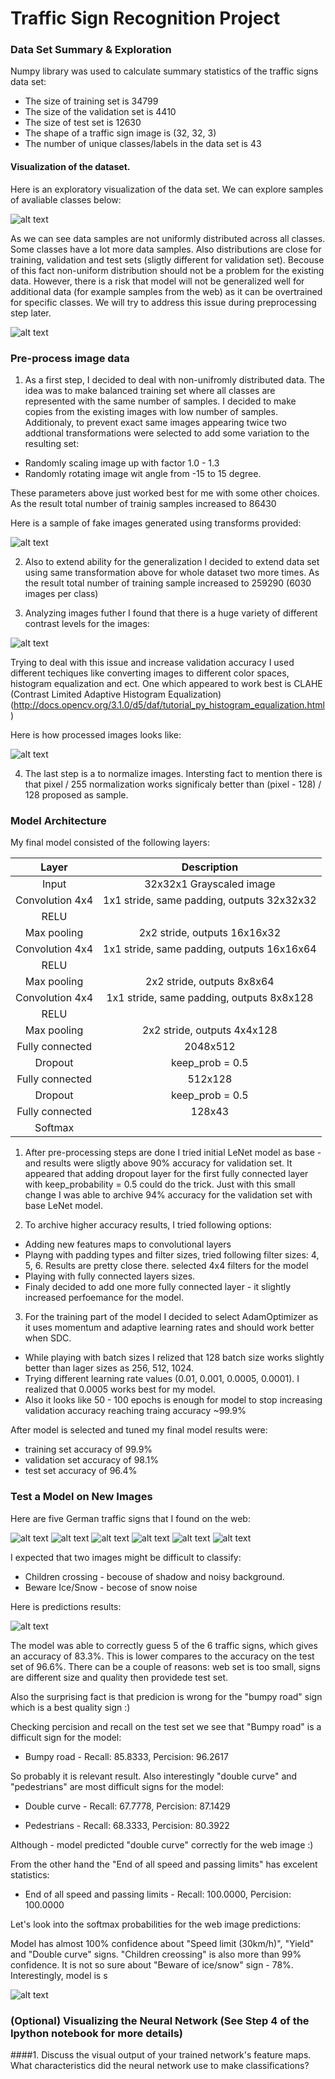 # Traffic Sign Recognition Project


[//]: # (Image References)

[image1]: ./images/signs_samples.png "Signs sample"
[image2]: ./images/signs_distribution.png "Signs distribution"
[image3]: ./images/transform_samples.png "Transformed images"
[image4]: ./images/samples.png "Samples"
[image5]: ./images/processed_signs.png "Processed signs"
[image6]: ./web_samples/sample1.png "Traffic Sign 1"
[image7]: ./web_samples/sample2.png "Traffic Sign 2"
[image8]: ./web_samples/sample3.png "Traffic Sign 3"
[image9]: ./web_samples/sample4.png "Traffic Sign 4"
[image10]: ./web_samples/sample5.png "Traffic Sign 5"
[image11]: ./web_samples/sample6.png "Traffic Sign 6"
[image12]: ./images/predictions.png "Predictions"
[image13]: ./images/softmax_predictions.png "Softmax predictions"


### Data Set Summary & Exploration

Numpy library was used to calculate summary statistics of the traffic
signs data set:

* The size of training set is 34799
* The size of the validation set is 4410
* The size of test set is 12630
* The shape of a traffic sign image is (32, 32, 3)
* The number of unique classes/labels in the data set is 43

#### Visualization of the dataset.

Here is an exploratory visualization of the data set.  We can explore samples of avaliable classes below:  

![alt text][image1]

As we can see data samples are not uniformly distributed across all classes. Some classes have a lot more data samples. Also distributions are close for training, validation and test sets (sligtly different for validation set). Becouse of this fact non-uniform distribution should not be a problem for the existing data. However, there is a risk that model will not be generalized well for additional data (for example samples from the web) as it can be overtrained for specific classes. We will try to address this issue during preprocessing step later.

![alt text][image2]

### Pre-process image data 

1. As a first step, I decided to deal with non-unifromly distributed data. The idea was to make balanced training set where all classes are represented with the same number of samples. I decided to make copies from the existing images with low number of samples. Additionaly, to prevent exact same images appearing twice two addtional transformations were selected to add some variation to the resulting set:
* Randomly scaling image up with factor 1.0 - 1.3
* Randomly rotating image wit angle from -15 to 15 degree.

 These parameters above just worked best for me with some other choices. 
 As the result total number of trainig samples increased to 86430
 
 Here is a sample of fake images generated using transforms provided:
 
![alt text][image3]

2. Also to extend ability for the generalization I decided to extend data set using same transformation above for whole dataset two more times. As the result total number of training sample increased to 259290 (6030 images per class)

3. Analyzing images futher I found that there is a huge variety of different contrast levels for the images:

![alt text][image4]

 Trying to deal with this issue and increase validation accuracy I used different techiques like converting images to different color    spaces, histogram equalization and ect. One which appeared to work best is CLAHE (Contrast Limited Adaptive Histogram Equalization)(http://docs.opencv.org/3.1.0/d5/daf/tutorial_py_histogram_equalization.html)  
 
 Here is how processed images looks like:

![alt text][image5]

4. The last step is a to normalize images. Intersting fact to mention there is that pixel / 255  normalization works significaly better than (pixel - 128) / 128 proposed as sample.  

### Model Architecture  

My final model consisted of the following layers:

| Layer         		|     Description	        					| 
|:---------------------:|:---------------------------------------------:| 
| Input         		| 32x32x1 Grayscaled image   							| 
| Convolution 4x4     	| 1x1 stride, same padding, outputs 32x32x32 	|
| RELU					|												|
| Max pooling	      	| 2x2 stride,  outputs 16x16x32 |
| Convolution 4x4     	| 1x1 stride, same padding, outputs 16x16x64 	|
| RELU					|												|
| Max pooling	      	| 2x2 stride,  outputs 8x8x64 |
| Convolution 4x4     	| 1x1 stride, same padding, outputs 8x8x128 	|
| RELU					|												|
| Max pooling	      	| 2x2 stride,  outputs 4x4x128 |
| Fully connected		| 2048x512        									|
| Dropout | keep_prob = 0.5        									|
| Fully connected		| 512x128        									|
| Dropout | keep_prob = 0.5        									|
| Fully connected		| 128x43        									|
| Softmax				|       									|

1. After pre-processing steps are done I tried initial LeNet model as base - and results were sligtly above 90% accuracy for validation set. It appeared that adding  dropout layer for the first fully connected layer with keep_probability = 0.5 could do the trick. Just with this small change I was able to archive 94% accuracy for the validation set with base LeNet model. 

2. To archive higher accuracy results, I tried following options:
 * Adding new features maps to convolutional layers
 * Playng with padding types and filter sizes, tried following filter sizes: 4, 5, 6. Results are pretty close there. selected 4x4 filters for the model
 * Playing with fully connected layers sizes.
 * Finaly decided to add one more fully connected layer - it slightly increased perfoemance for the model.

3. For the training part of the model I decided to select AdamOptimizer as it uses momentum and adaptive learning rates and should work better when SDC.
  * While playing with batch sizes I relized that 128 batch size works slightly better than lager sizes as 256, 512, 1024. 
  * Trying different learning rate values (0.01, 0.001, 0.0005, 0.0001). I realized that 0.0005 works best for my model.
  * Also it looks like 50 - 100 epochs is enough for model to stop increasing validation accuracy reaching traing accuracy ~99.9%
 
After model is selected and tuned my final model results were:
* training set accuracy of 99.9%
* validation set accuracy of 98.1%
* test set accuracy of 96.4%

### Test a Model on New Images

Here are five German traffic signs that I found on the web:

![alt text][image6] ![alt text][image7] ![alt text][image8] 
![alt text][image9] ![alt text][image10] ![alt text][image11]

I expected that two images might be difficult to classify:
 * Children crossing - becouse of shadow and noisy background.
 * Beware Ice/Snow - becose of snow noise

Here is predictions results:

![alt text][image12]

The model was able to correctly guess 5 of the 6 traffic signs, which gives an accuracy of 83.3%. This is lower compares to the accuracy on the test set of 96.6%.  There can be a couple of reasons: web set is too small,  signs are different size and quality then providede test set.  

Also the surprising fact is that predicion is wrong for the  "bumpy road" sign which is a best quality sign :) 

Checking percision and recall on the test set we see that "Bumpy road" is a difficult sign for the model:

* Bumpy road - Recall: 85.8333, Percision: 96.2617

So probably it is relevant result. Also interestingly "double curve" and "pedestrians" are most difficult signs for the model:  

* Double curve - Recall: 67.7778, Percision: 87.1429

* Pedestrians - Recall: 68.3333, Percision: 80.3922

Although - model predicted "double curve" correctly for the web image :)

From the other hand the "End of all speed and passing limits" has excelent statistics:

* End of all speed and passing limits - Recall: 100.0000, Percision: 100.0000

Let's look into the softmax probabilities for the web image predictions:

Model has almost 100% confidence about "Speed limit (30km/h)", "Yield" and "Double curve" signs. "Children creossing" is also more than 99% confidence. It is not so sure about "Beware of ice/snow" sign - 78%. Interestingly, model is s 

![alt text][image13]


### (Optional) Visualizing the Neural Network (See Step 4 of the Ipython notebook for more details)
####1. Discuss the visual output of your trained network's feature maps. What characteristics did the neural network use to make classifications?

